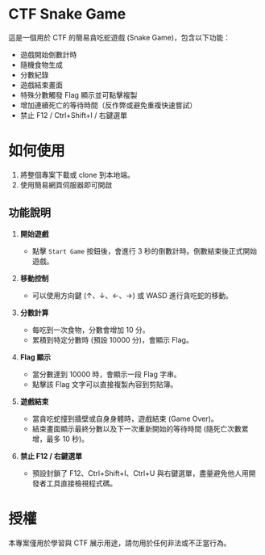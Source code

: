 # CTF Snake Game

這是一個用於 CTF 的簡易貪吃蛇遊戲 (Snake Game)，包含以下功能：

- 遊戲開始倒數計時
- 隨機食物生成
- 分數紀錄
- 遊戲結束畫面
- 特殊分數觸發 Flag 顯示並可點擊複製
- 增加連續死亡的等待時間（反作弊或避免重複快速嘗試）
- 禁止 F12 / Ctrl+Shift+I / 右鍵選單


# 如何使用

1. 將整個專案下載或 clone 到本地端。
2. 使用簡易網頁伺服器即可開啟


## 功能說明

1. **開始遊戲**  
   - 點擊 `Start Game` 按鈕後，會進行 3 秒的倒數計時。倒數結束後正式開始遊戲。

2. **移動控制**  
   - 可以使用方向鍵 (↑、↓、←、→) 或 WASD 進行貪吃蛇的移動。

3. **分數計算**  
   - 每吃到一次食物，分數會增加 10 分。  
   - 累積到特定分數時 (預設 10000 分)，會顯示 Flag。

4. **Flag 顯示**  
   - 當分數達到 10000 時，會顯示一段 Flag 字串。  
   - 點擊該 Flag 文字可以直接複製內容到剪貼簿。

5. **遊戲結束**  
   - 當貪吃蛇撞到牆壁或自身身體時，遊戲結束 (Game Over)。  
   - 結束畫面顯示最終分數以及下一次重新開始的等待時間 (隨死亡次數累增，最多 10 秒)。

6. **禁止 F12 / 右鍵選單**  
   - 預設封鎖了 F12、Ctrl+Shift+I、Ctrl+U 與右鍵選單，盡量避免他人用開發者工具直接檢視程式碼。

# 授權
本專案僅用於學習與 CTF 展示用途，請勿用於任何非法或不正當行為。
